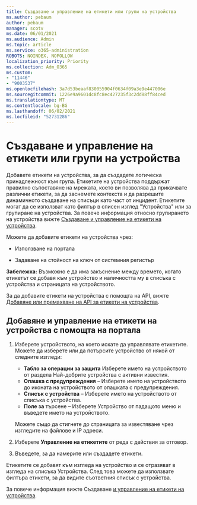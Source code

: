 ```yaml
---
title: Създаване и управление на етикети или групи на устройства
ms.author: pebaum
author: pebaum
manager: scotv
ms.date: 06/01/2021
ms.audience: Admin
ms.topic: article
ms.service: o365-administration
ROBOTS: NOINDEX, NOFOLLOW
localization_priority: Priority
ms.collection: Adm_O365
ms.custom:
- "11446"
- "9003537"
ms.openlocfilehash: 3a7d53beaaf830055904f0634f09a3e9e447006e
ms.sourcegitcommit: 1226e9a9601dc8fc8ec427235f3c2dd88ff84ced
ms.translationtype: MT
ms.contentlocale: bg-BG
ms.lasthandoff: 06/02/2021
ms.locfileid: "52731286"
---
```

# <a name="create-and-manage-device-tags-or-groups"></a>Създаване и управление на етикети или групи на устройства

Добавете етикети на устройства, за да създадете логическа принадлежност към група. Етикетите на устройства поддържат правилно съпоставяне на мрежата, което ви позволява да прикачвате различни етикети, за да заснемете контекста и да разрешите динамичното създаване на списъци като част от инцидент. Етикетите могат да се използват като филтър в списен изглед "Устройства" или за групиране на устройства. За повече информация относно групирането на устройства вижте [Създаване и управление на етикети на устройства](/microsoft-365/security/defender-endpoint/machine-tags).

Можете да добавите етикети на устройства чрез:

- Използване на портала

- Задаване на стойност на ключ от системния регистър
 
**Забележка:** Възможно е да има закъснение между времето, когато етикетът се добавя към устройство и наличността му в списъка с устройства и страницата на устройството.

За да добавите етикети на устройства с помощта на API, вижте [Добавяне или премахване на API за етикети на устройства](/microsoft-365/security/defender-endpoint/add-or-remove-machine-tags).

## <a name="add-and-manage-device-tags-using-the-portal"></a>Добавяне и управление на етикети на устройства с помощта на портала

1. Изберете устройството, на което искате да управлявате етикетите. Можете да изберете или да потърсите устройство от някой от следните изгледи:

    - **Табло за операции за защита** Изберете името на устройството от раздела Най-добрите устройства с активни известия.
    - **Опашка с предупреждения** – Изберете името на устройството до иконата на устройството от опашката с предупреждения.
    - **Списък с устройства** – Изберете името на устройството от списъка с устройства.
    - **Поле за** търсене – Изберете Устройство от падащото меню и въведете името на устройството.

    Можете също да стигнете до страницата за известяване чрез изгледите на файлове и IP адреси.

1. Изберете **Управление на етикетите** от реда с действия за отговор.

1. Въведете, за да намерите или създадете етикети.

Етикетите се добавят към изгледа на устройство и се отразяват в изгледа на списъка Устройства. След това можете да използвате филтъра етикети, за да видите съответния списък с устройства.

За повече информация вижте Създаване [и управление на етикети на устройства](/microsoft-365/security/defender-endpoint/machine-tags).